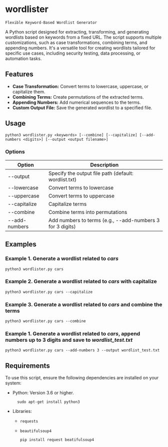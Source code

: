 # wordlister
 `Flexible Keyword-Based Wordlist Generator`

A Python script designed for extracting, transforming, and generating wordlists based on keywords from a fixed URL. The script supports multiple customizations, such as case transformations, combining terms, and appending numbers. It's a versatile tool for creating wordlists tailored for specific use cases, including security testing, data processing, or automation tasks.

## Features
- **Case Transformation:** Convert terms to lowercase, uppercase, or capitalize them.
- **Combining Terms:** Create permutations of the extracted terms.
- **Appending Numbers:** Add numerical sequences to the terms.
- **Custom Output File:** Save the generated wordlist to a specified file.

## Usage

`python3 wordlister.py <keywords> [--combine] [--capitalize] [--add-numbers <digits>] [--output <output filename>]`

### Options

| Option | Description |
|--------|-------------|
|--output|Specify the output file path (default: wordlist.txt)|
|--lowercase|Convert terms to lowercase|
|--uppercase|Convert terms to uppercase|
|--capitalize|Capitalize terms|
|--combine|Combine terms into permutations|
|--add-numbers <digits>|Add numbers to terms (e.g., --add-numbers 3 for 3 digits)|

## Examples
### Example 1. Generate a wordlist related to *cars*
    python3 wordlister.py cars

### Example 2. Generate a wordlist related to *cars* with capitalize
    python3 wordlister.py cars --capitalize

### Example 3. Generate a wordlist related to *cars* and combine the terms
    python3 wordlister.py cars --combine

### Example 1. Generate a wordlist related to *cars*, append numbers up to 3 digits and save to *wordlist_test.txt*
    python3 wordlister.py cars --add-numbers 3 --output wordlist_test.txt

## Requirements
To use this script, ensure the following dependencies are installed on your system:
- Python: Version 3.6 or higher.

        sudo apt-get install python3

- Libraries:
  - `requests`
  - `beautifulsoup4`

        pip install request beatifulsoup4
